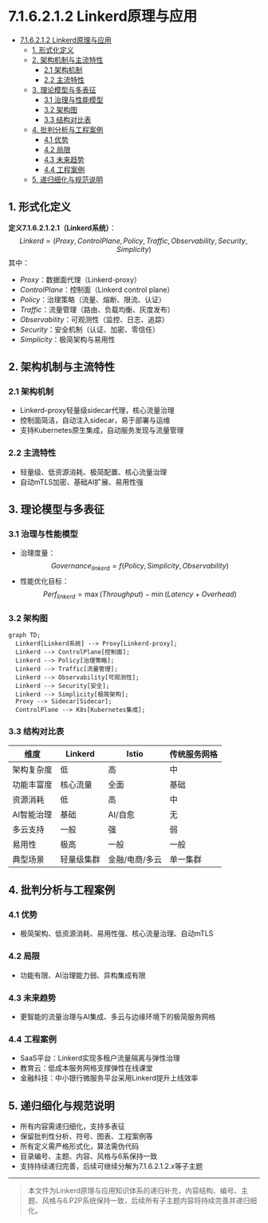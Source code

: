 # 7.1.6.2.1.2 Linkerd原理与应用


<!-- TOC START -->

- [7.1.6.2.1.2 Linkerd原理与应用](#716212-linkerd原理与应用)
  - [1. 形式化定义](#1-形式化定义)
  - [2. 架构机制与主流特性](#2-架构机制与主流特性)
    - [2.1 架构机制](#21-架构机制)
    - [2.2 主流特性](#22-主流特性)
  - [3. 理论模型与多表征](#3-理论模型与多表征)
    - [3.1 治理与性能模型](#31-治理与性能模型)
    - [3.2 架构图](#32-架构图)
    - [3.3 结构对比表](#33-结构对比表)
  - [4. 批判分析与工程案例](#4-批判分析与工程案例)
    - [4.1 优势](#41-优势)
    - [4.2 局限](#42-局限)
    - [4.3 未来趋势](#43-未来趋势)
    - [4.4 工程案例](#44-工程案例)
  - [5. 递归细化与规范说明](#5-递归细化与规范说明)

<!-- TOC END -->

## 1. 形式化定义

**定义7.1.6.2.1.2.1（Linkerd系统）**：
$$
Linkerd = (Proxy, ControlPlane, Policy, Traffic, Observability, Security, Simplicity)
$$
其中：

- $Proxy$：数据面代理（Linkerd-proxy）
- $ControlPlane$：控制面（Linkerd control plane）
- $Policy$：治理策略（流量、熔断、限流、认证）
- $Traffic$：流量管理（路由、负载均衡、灰度发布）
- $Observability$：可观测性（监控、日志、追踪）
- $Security$：安全机制（认证、加密、零信任）
- $Simplicity$：极简架构与易用性

## 2. 架构机制与主流特性

### 2.1 架构机制

- Linkerd-proxy轻量级sidecar代理，核心流量治理
- 控制面简洁，自动注入sidecar，易于部署与运维
- 支持Kubernetes原生集成，自动服务发现与流量管理

### 2.2 主流特性

- 轻量级、低资源消耗、极简配置、核心流量治理
- 自动mTLS加密、基础AI扩展、易用性强

## 3. 理论模型与多表征

### 3.1 治理与性能模型

- 治理度量：
  $$Governance_{linkerd} = f(Policy, Simplicity, Observability)$$
- 性能优化目标：
  $$Perf_{linkerd} = \max (Throughput) - \min (Latency + Overhead)$$

### 3.2 架构图

```mermaid
graph TD;
  Linkerd[Linkerd系统] --> Proxy[Linkerd-proxy];
  Linkerd --> ControlPlane[控制面];
  Linkerd --> Policy[治理策略];
  Linkerd --> Traffic[流量管理];
  Linkerd --> Observability[可观测性];
  Linkerd --> Security[安全];
  Linkerd --> Simplicity[极简架构];
  Proxy --> Sidecar[Sidecar];
  ControlPlane --> K8s[Kubernetes集成];
```

### 3.3 结构对比表

| 维度 | Linkerd | Istio | 传统服务网格 |
|------|--------|-------|--------------|
| 架构复杂度 | 低 | 高 | 中 |
| 功能丰富度 | 核心流量 | 全面 | 基础 |
| 资源消耗 | 低 | 高 | 中 |
| AI智能治理 | 基础 | AI/自愈 | 无 |
| 多云支持 | 一般 | 强 | 弱 |
| 易用性 | 极高 | 一般 | 一般 |
| 典型场景 | 轻量级集群 | 金融/电商/多云 | 单一集群 |

## 4. 批判分析与工程案例

### 4.1 优势

- 极简架构、低资源消耗、易用性强、核心流量治理、自动mTLS

### 4.2 局限

- 功能有限、AI治理能力弱、异构集成有限

### 4.3 未来趋势

- 更智能的流量治理与AI集成、多云与边缘环境下的极简服务网格

### 4.4 工程案例

- SaaS平台：Linkerd实现多租户流量隔离与弹性治理
- 教育云：低成本服务网格支撑弹性在线课堂
- 金融科技：中小银行微服务平台采用Linkerd提升上线效率

## 5. 递归细化与规范说明

- 所有内容需递归细化，支持多表征
- 保留批判性分析、符号、图表、工程案例等
- 所有定义需严格形式化，算法需伪代码
- 目录编号、主题、内容、风格与6系保持一致
- 支持持续递归完善，后续可继续分解为7.1.6.2.1.2.x等子主题

---
> 本文件为Linkerd原理与应用知识体系的递归补充，内容结构、编号、主题、风格与6.P2P系统保持一致，后续所有子主题内容将持续完善并递归细化。
